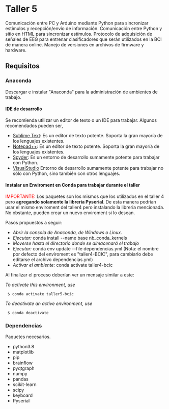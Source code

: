 # Taller 5

Comunicación entre PC y Arduino mediante Python para sincronizar estímulos y recepción/envío de información.  Comunicación entre Python y sitio en HTML para sincronizar estímulos. Protocolo de adquisición de señales de EEG para entrenar clasificadores que serán utilizados en la BCI de manera online. Manejo de versiones en archivos de firmware y hardware.

## Requisitos

### Anaconda

Descargar e instalar "Anaconda" para la administración de ambientes de trabajo.

#### IDE de desarrollo

Se recomienda utilizar un editor de texto o un IDE para trabajar. Algunos recomendados pueden ser,

- [Sublime Text](https://www.sublimetext.com/3): Es un editor de texto potente. Soporta la gran mayoría de los lenguajes existentes.
- [Notepad++](https://notepad-plus-plus.org/downloads/): Es un editor de texto potente. Soporta la gran mayoría de los lenguajes existentes.
- [Spyder](https://www.spyder-ide.org/): Es un entorno de desarrollo sumamente potente para trabajar con Python.
- [VisualStudio](https://code.visualstudio.com/) Entorno de desarrollo sumamente potente para trabajar no sólo con Python, sino también con otros lenguajes.

#### Instalar un Enviroment en Conda para trabajar durante el taller

<span style="color: red;">IMPORTANTE:</span> Los paquetes son los mismos que los utilizados en el taller 4 pero **agregando solamente la libreria Pyserial**. De esta manera podrían usar el mismo enviroment del taller4 pero instalando la libreria mencionada. No obstante, pueden crear un nuevo enviroment si lo desean.

Pasos propuestos a seguir:

- _Abrir la consola de Anaconda, de Windows o Linux._
- _Ejecutar:_ conda install --name base nb_conda_kernels
- _Moverse hasta el directorio donde se almacenará el trabajo_
- _Ejecutar:_ conda env update --file dependencias.yml (Nota: el nombre por defecto del enviroment es "taller4-BCIC", para cambiarlo debe editarse el archivo dependencias.yml)
- _Activar el ambiente:_ conda activate taller4-bcic

Al finalizar el proceso deberían ver un mensaje similar a este:

_To activate this environment, use_

     $ conda activate taller5-bcic

_To deactivate an active environment, use_

     $ conda deactivate

### Dependencias

Paquetes necesarios.

- python3.8
- matplotlib
- pip
- brainflow
- pyqtgraph
- numpy
- pandas
- scikit-learn
- scipy
- keyboard
- Pyserial